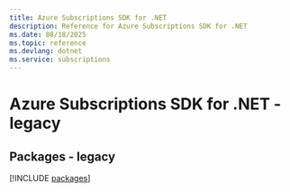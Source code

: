 ```yaml
---
title: Azure Subscriptions SDK for .NET
description: Reference for Azure Subscriptions SDK for .NET
ms.date: 08/18/2025
ms.topic: reference
ms.devlang: dotnet
ms.service: subscriptions
---
```

# Azure Subscriptions SDK for .NET - legacy
## Packages - legacy
[!INCLUDE [packages](subscriptions-index.md)]